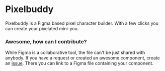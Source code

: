# Pixelbuddy

Pixelbuddy is a Figma based pixel character builder.
With a few clicks you can create your pixelated mini-you.

### Awesome, how can I contribute?
While Figma is a collaborative tool, the file can't be just shared with anybody.
If you have a request or created an awesome component, create an [issue](https://github.com/markusoelhafen/pixelbuddy/issues/new?assignees=&labels=&template=component-request.md&title=).
There you can link to a Figma file containing your component.
